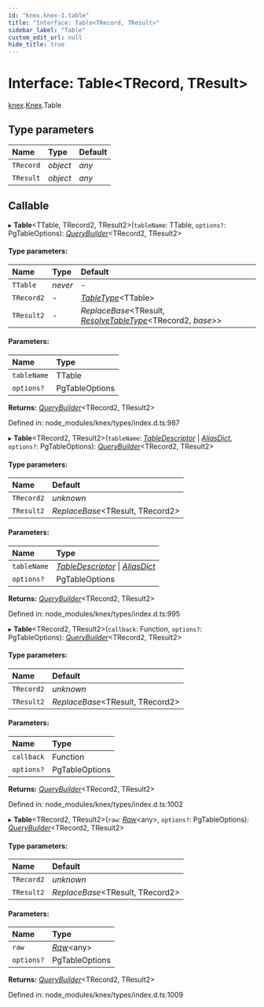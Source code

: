 ```yaml
---
id: "knex.knex-1.table"
title: "Interface: Table<TRecord, TResult>"
sidebar_label: "Table"
custom_edit_url: null
hide_title: true
---
```


# Interface: Table<TRecord, TResult\>

[knex](../modules/knex.md).[Knex](../modules/knex.knex-1.md).Table

## Type parameters

Name | Type | Default |
:------ | :------ | :------ |
`TRecord` | *object* | *any* |
`TResult` | *object* | *any* |

## Callable

▸ **Table**<TTable, TRecord2, TResult2\>(`tableName`: TTable, `options?`: PgTableOptions): [*QueryBuilder*](../classes/knex.knex-1.querybuilder.md)<TRecord2, TResult2\>

#### Type parameters:

Name | Type | Default |
:------ | :------ | :------ |
`TTable` | *never* | - |
`TRecord2` | - | [*TableType*](../modules/knex.knex-1.md#tabletype)<TTable\> |
`TResult2` | - | *ReplaceBase*<TResult, [*ResolveTableType*](../modules/knex.knex-1.md#resolvetabletype)<TRecord2, *base*\>\> |

#### Parameters:

Name | Type |
:------ | :------ |
`tableName` | TTable |
`options?` | PgTableOptions |

**Returns:** [*QueryBuilder*](../classes/knex.knex-1.querybuilder.md)<TRecord2, TResult2\>

Defined in: node_modules/knex/types/index.d.ts:987

▸ **Table**<TRecord2, TResult2\>(`tableName`: [*TableDescriptor*](../modules/knex.knex-1.md#tabledescriptor) \| [*AliasDict*](knex.knex-1.aliasdict.md), `options?`: PgTableOptions): [*QueryBuilder*](../classes/knex.knex-1.querybuilder.md)<TRecord2, TResult2\>

#### Type parameters:

Name | Default |
:------ | :------ |
`TRecord2` | *unknown* |
`TResult2` | *ReplaceBase*<TResult, TRecord2\> |

#### Parameters:

Name | Type |
:------ | :------ |
`tableName` | [*TableDescriptor*](../modules/knex.knex-1.md#tabledescriptor) \| [*AliasDict*](knex.knex-1.aliasdict.md) |
`options?` | PgTableOptions |

**Returns:** [*QueryBuilder*](../classes/knex.knex-1.querybuilder.md)<TRecord2, TResult2\>

Defined in: node_modules/knex/types/index.d.ts:995

▸ **Table**<TRecord2, TResult2\>(`callback`: Function, `options?`: PgTableOptions): [*QueryBuilder*](../classes/knex.knex-1.querybuilder.md)<TRecord2, TResult2\>

#### Type parameters:

Name | Default |
:------ | :------ |
`TRecord2` | *unknown* |
`TResult2` | *ReplaceBase*<TResult, TRecord2\> |

#### Parameters:

Name | Type |
:------ | :------ |
`callback` | Function |
`options?` | PgTableOptions |

**Returns:** [*QueryBuilder*](../classes/knex.knex-1.querybuilder.md)<TRecord2, TResult2\>

Defined in: node_modules/knex/types/index.d.ts:1002

▸ **Table**<TRecord2, TResult2\>(`raw`: [*Raw*](knex.knex-1.raw.md)<any\>, `options?`: PgTableOptions): [*QueryBuilder*](../classes/knex.knex-1.querybuilder.md)<TRecord2, TResult2\>

#### Type parameters:

Name | Default |
:------ | :------ |
`TRecord2` | *unknown* |
`TResult2` | *ReplaceBase*<TResult, TRecord2\> |

#### Parameters:

Name | Type |
:------ | :------ |
`raw` | [*Raw*](knex.knex-1.raw.md)<any\> |
`options?` | PgTableOptions |

**Returns:** [*QueryBuilder*](../classes/knex.knex-1.querybuilder.md)<TRecord2, TResult2\>

Defined in: node_modules/knex/types/index.d.ts:1009
